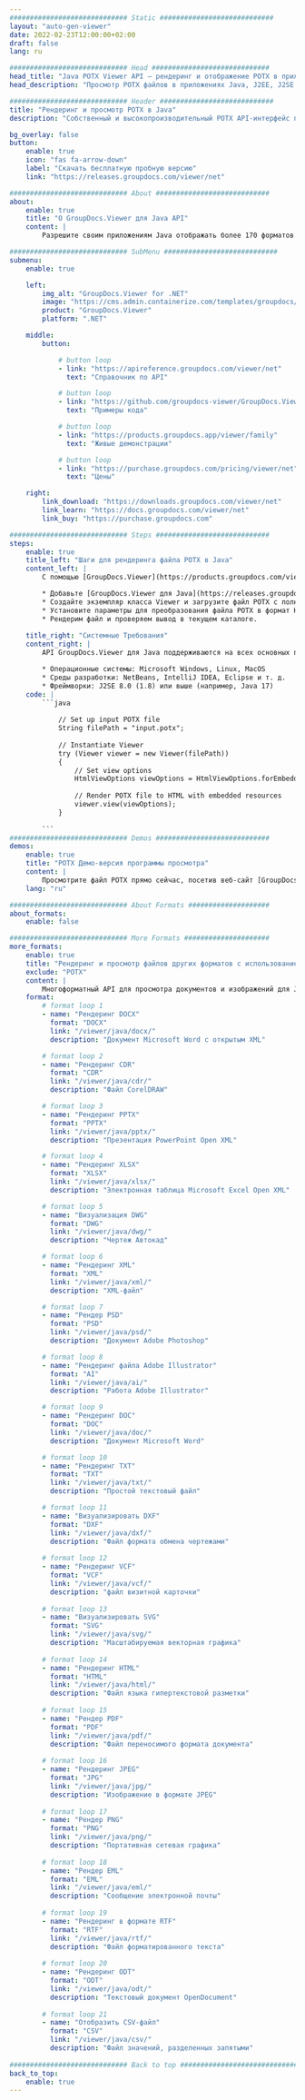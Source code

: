 ```yaml
---
############################# Static ############################
layout: "auto-gen-viewer"
date: 2022-02-23T12:00:00+02:00
draft: false
lang: ru

############################# Head #############################
head_title: "Java POTX Viewer API — рендеринг и отображение POTX в приложениях Java"
head_description: "Просмотр POTX файлов в приложениях Java, J2EE, J2SE. Поддерживает просмотр более 170 форматов файлов документов и изображений в формате HTML, PDF или изображения с расширенными функциями для управления параметрами просмотра документов."

############################# Header ############################
title: "Рендеринг и просмотр POTX в Java" 
description: "Собственный и высокопроизводительный POTX API-интерфейс просмотра файлов для приложений на основе Java, J2EE и J2SE, поддерживающий широкий спектр дополнительных функций для настройки внешнего вида выходного формата документа." 

bg_overlay: false
button:
    enable: true
    icon: "fas fa-arrow-down"
    label: "Скачать бесплатную пробную версию"
    link: "https://releases.groupdocs.com/viewer/net"

############################# About ############################
about:
    enable: true
    title: "О GroupDocs.Viewer для Java API" 
    content: |
        Разрешите своим приложениям Java отображать более 170 форматов файлов в режимах HTML, PDF или изображений с помощью API GroupDocs.Viewer для Java без установки какого-либо дополнительного программного обеспечения; таких как Microsoft Office, Apache Open Office, Adobe Acrobat Reader и т. д. Разработчики могут легко просматривать все популярные форматы изображений и документов, включая Microsoft Office, OpenDocument, HTML, PDF, архив, диаграммы, Photoshop, AutoCAD и языки программирования, внутри приложений Java с помощью быстрый и качественный рендеринг.

############################# SubMenu ############################
submenu:
    enable: true

    left:
        img_alt: "GroupDocs.Viewer for .NET"
        image: "https://cms.admin.containerize.com/templates/groupdocs/images/product-logos/90x90-noborder/groupdocs-viewer-net.png"
        product: "GroupDocs.Viewer"
        platform: ".NET"

    middle:
        button:

            # button loop
            - link: "https://apireference.groupdocs.com/viewer/net"
              text: "Справочник по API"

            # button loop
            - link: "https://github.com/groupdocs-viewer/GroupDocs.Viewer-for-.NET"
              text: "Примеры кода"

            # button loop
            - link: "https://products.groupdocs.app/viewer/family"
              text: "Живые демонстрации"

            # button loop
            - link: "https://purchase.groupdocs.com/pricing/viewer/net"
              text: "Цены"

    right:
        link_download: "https://downloads.groupdocs.com/viewer/net"
        link_learn: "https://docs.groupdocs.com/viewer/net"
        link_buy: "https://purchase.groupdocs.com"

############################# Steps ############################
steps:
    enable: true
    title_left: "Шаги для рендеринга файла POTX в Java" 
    content_left: |
        С помощью [GroupDocs.Viewer](https://products.groupdocs.com/viewer/java/) вы можете преобразовать POTX в HTML, JPEG, PNG или PDF за несколько шагов.

        * Добавьте [GroupDocs.Viewer для Java](https://releases.groupdocs.com/viewer/java/) в качестве зависимости к вашему проекту. 
        * Создайте экземпляр класса Viewer и загрузите файл POTX с полным путем. 
        * Установите параметры для преобразования файла POTX в формат HTML, PNG, JPEG или PDF. 
        * Рендерим файл и проверяем вывод в текущем каталоге. 
        
    title_right: "Системные Требования" 
    content_right: |
        API GroupDocs.Viewer для Java поддерживаются на всех основных платформах и операционных системах. Перед выполнением приведенного ниже кода убедитесь, что в вашей системе установлены следующие предварительные компоненты.

        * Операционные системы: Microsoft Windows, Linux, MacOS 
        * Среды разработки: NetBeans, IntelliJ IDEA, Eclipse и т. д. 
        * Фреймворки: J2SE 8.0 (1.8) или выше (например, Java 17) 
    code: |
        ```java
                        
            // Set up input POTX file
            String filePath = "input.potx";
        
            // Instantiate Viewer
            try (Viewer viewer = new Viewer(filePath))
            {
            	// Set view options 
            	HtmlViewOptions viewOptions = HtmlViewOptions.forEmbeddedResources();
                    
            	// Render POTX file to HTML with embedded resources
            	viewer.view(viewOptions);
            }
             
        ```
############################# Demos ############################
demos:
    enable: true
    title: "POTX Демо-версия программы просмотра"
    content: |
        Просмотрите файл POTX прямо сейчас, посетив веб-сайт [GroupDocs.Viewer Online Apps](https://products.groupdocs.app/viewer/potx).
    lang: "ru"

############################# About Formats ####################
about_formats:
    enable: false

############################# More Formats #####################
more_formats:
    enable: true
    title: "Рендеринг и просмотр файлов других форматов с использованием Java"
    exclude: "POTX"
    content: |
        Многоформатный API для просмотра документов и изображений для Java. Просмотрите некоторые из популярных форматов файлов ниже без каких-либо внешних средств просмотра.
    format: 
        # format loop 1
        - name: "Рендеринг DOCX"
          format: "DOCX"
          link: "/viewer/java/docx/"
          description: "Документ Microsoft Word с открытым XML" 

        # format loop 2
        - name: "Рендеринг CDR" 
          format: "CDR"
          link: "/viewer/java/cdr/"
          description: "Файл CorelDRAW" 

        # format loop 3
        - name: "Рендеринг PPTX"
          format: "PPTX"
          link: "/viewer/java/pptx/"
          description: "Презентация PowerPoint Open XML" 

        # format loop 4
        - name: "Рендеринг XLSX"
          format: "XLSX"
          link: "/viewer/java/xlsx/"
          description: "Электронная таблица Microsoft Excel Open XML" 

        # format loop 5
        - name: "Визуализация DWG"
          format: "DWG"
          link: "/viewer/java/dwg/"
          description: "Чертеж Автокад"

        # format loop 6
        - name: "Рендеринг XML"
          format: "XML"
          link: "/viewer/java/xml/"
          description: "XML-файл"

        # format loop 7
        - name: "Рендер PSD"
          format: "PSD"
          link: "/viewer/java/psd/"
          description: "Документ Adobe Photoshop"

        # format loop 8
        - name: "Рендеринг файла Adobe Illustrator"
          format: "AI"
          link: "/viewer/java/ai/"
          description: "Работа Adobe Illustrator"

        # format loop 9
        - name: "Рендеринг DOC"
          format: "DOC"
          link: "/viewer/java/doc/"
          description: "Документ Microsoft Word" 

        # format loop 10
        - name: "Рендеринг TXT" 
          format: "TXT"
          link: "/viewer/java/txt/"
          description: "Простой текстовый файл" 

        # format loop 11
        - name: "Визуализировать DXF" 
          format: "DXF"
          link: "/viewer/java/dxf/"
          description: "Файл формата обмена чертежами"  
          
        # format loop 12
        - name: "Рендеринг VCF"
          format: "VCF"
          link: "/viewer/java/vcf/"
          description: "файл визитной карточки"  
              
        # format loop 13
        - name: "Визуализировать SVG"
          format: "SVG"
          link: "/viewer/java/svg/"
          description: "Масштабируемая векторная графика" 
          
        # format loop 14
        - name: "Рендеринг HTML"
          format: "HTML"
          link: "/viewer/java/html/"
          description: "Файл языка гипертекстовой разметки" 
          
        # format loop 15
        - name: "Рендер PDF"
          format: "PDF"
          link: "/viewer/java/pdf/"
          description: "Файл переносимого формата документа"
          
        # format loop 16
        - name: "Рендеринг JPEG"
          format: "JPG"
          link: "/viewer/java/jpg/"
          description: "Изображение в формате JPEG"
          
        # format loop 17
        - name: "Рендер PNG"
          format: "PNG"
          link: "/viewer/java/png/"
          description: "Портативная сетевая графика" 
          
        # format loop 18
        - name: "Рендер EML"
          format: "EML"
          link: "/viewer/java/eml/"
          description: "Сообщение электронной почты" 
          
        # format loop 19
        - name: "Рендеринг в формате RTF"
          format: "RTF"
          link: "/viewer/java/rtf/"
          description: "Файл форматированного текста" 
          
        # format loop 20
        - name: "Рендеринг ODT"
          format: "ODT"
          link: "/viewer/java/odt/"
          description: "Текстовый документ OpenDocument" 
          
        # format loop 21
        - name: "Отобразить CSV-файл"
          format: "CSV"
          link: "/viewer/java/csv/"
          description: "Файл значений, разделенных запятыми" 
          
############################# Back to top ###############################
back_to_top:
    enable: true
---
```

